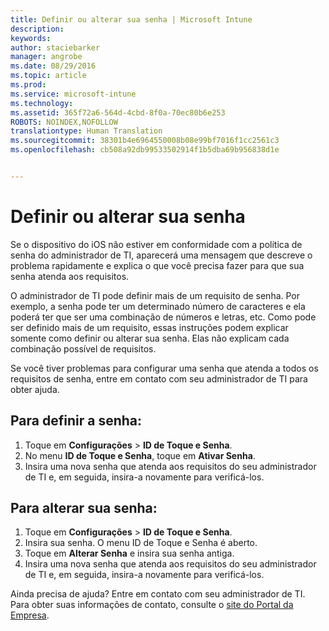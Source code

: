 ```yaml
---
title: Definir ou alterar sua senha | Microsoft Intune
description: 
keywords: 
author: staciebarker
manager: angrobe
ms.date: 08/29/2016
ms.topic: article
ms.prod: 
ms.service: microsoft-intune
ms.technology: 
ms.assetid: 365f72a6-564d-4cbd-8f0a-70ec80b6e253
ROBOTS: NOINDEX,NOFOLLOW
translationtype: Human Translation
ms.sourcegitcommit: 38301b4e6964550008b08e99bf7016f1cc2561c3
ms.openlocfilehash: cb508a92db99533502914f1b5dba69b956838d1e


---
```


# Definir ou alterar sua senha

Se o dispositivo do iOS não estiver em conformidade com a política de senha do administrador de TI, aparecerá uma mensagem que descreve o problema rapidamente e explica o que você precisa fazer para que sua senha atenda aos requisitos.

O administrador de TI pode definir mais de um requisito de senha. Por exemplo, a senha pode ter um determinado número de caracteres e ela poderá ter que ser uma combinação de números e letras, etc. Como pode ser definido mais de um requisito, essas instruções podem explicar somente como definir ou alterar sua senha. Elas não explicam cada combinação possível de requisitos.

Se você tiver problemas para configurar uma senha que atenda a todos os requisitos de senha, entre em contato com seu administrador de TI para obter ajuda.

## Para definir a senha:

1. Toque em **Configurações** > **ID de Toque e Senha**.
2. No menu **ID de Toque e Senha**, toque em **Ativar Senha**.
3. Insira uma nova senha que atenda aos requisitos do seu administrador de TI e, em seguida, insira-a novamente para verificá-los.

## Para alterar sua senha:

1. Toque em **Configurações** > **ID de Toque e Senha**.
2. Insira sua senha. O menu ID de Toque e Senha é aberto.
2. Toque em **Alterar Senha** e insira sua senha antiga.
3. Insira uma nova senha que atenda aos requisitos do seu administrador de TI e, em seguida, insira-a novamente para verificá-los.

Ainda precisa de ajuda? Entre em contato com seu administrador de TI. Para obter suas informações de contato, consulte o [site do Portal da Empresa](http://portal.manage.microsoft.com).




<!--HONumber=Aug16_HO5-->



